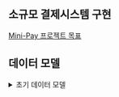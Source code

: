 ## 소규모 결제시스템 구현
[Mini-Pay 프로젝트 목표](https://github.com/Hwangwoosam/BackEnd-Mini-pay/wiki/%ED%94%84%EB%A1%9C%EC%A0%9D%ED%8A%B8-%EB%AA%A9)

## 데이터 모델
<details>
  <summary>초기 데이터 모델</summary>
  접기
</details>
